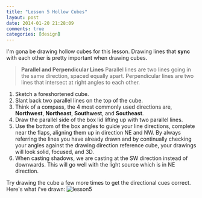 ```yaml
---
title: "Lesson 5 Hollow Cubes"
layout: post
date: 2014-01-20 21:28:09
comments: true
categories: [design]
---
```


I'm gona be drawing hollow cubes for this lesson. Drawing lines that **sync** with each other is pretty important when drawing cubes. 

> **Parallel and Perpendicular Lines**
> Parallel lines are two lines going in the same direction, spaced equally apart. Perpendicular lines are two lines that intersect at right angles to each other. 

1. Sketch a foreshortened cube.
2. Slant back two parallel lines on the top of the cube.
3. Think of a compass, the 4 most commonly used directions are, **Northwest**, **Northeast**, **Southwest**, and **Southeast**.
4. Draw the parallel side of the box lid lifting up with two parallel lines.
5. Use the bottom of the box angles to guide your line directions, complete near the flaps, aligning them up in direction NE and NW. By always referring the lines you have already drawn and by continually checking your angles against the drawing direction reference cube, your drawings will look solid, focused, and 3D.
6. When casting shadows, we are casting at the SW direction instead of downwards. This will go well with the light source which is in NE direction. 

Try drawing the cube a few more times to get the directional cues correct. Here's what i've drawn:
![lesson5](http://i1113.photobucket.com/albums/k508/houguochen/Mobile%20Uploads/62514743-DAE5-4271-B0D7-102441EB3893.jpg)
